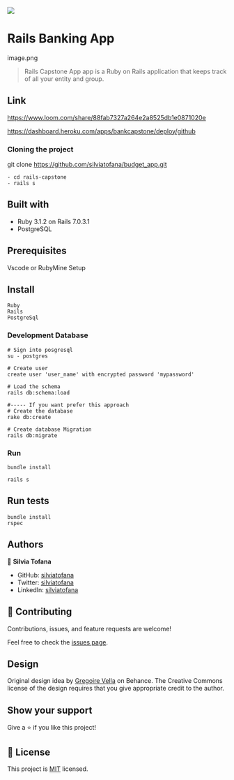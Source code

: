 
![](https://img.shields.io/badge/Microverse-blueviolet)
# Rails Banking App
image.png

>Rails Capstone App app is a Ruby on Rails application that keeps track of all your entity and group.

## Link 
https://www.loom.com/share/88fab7327a264e2a8525db1e0871020e


https://dashboard.heroku.com/apps/bankcapstone/deploy/github


### Cloning the project

git clone https://github.com/silviatofana/budget_app.git <Your-Build-Directory>
``` 
- cd rails-capstone
- rails s
```


## Built with
- Ruby 3.1.2 on Rails 7.0.3.1
- PostgreSQL

## Prerequisites

Vscode or RubyMine
Setup

## Install
    Ruby
    Rails
    PostgreSql

### Development Database

```
# Sign into posgresql
su - postgres

# Create user
create user 'user_name' with encrypted password 'mypassword'

# Load the schema
rails db:schema:load

#----- If you want prefer this approach
# Create the database
rake db:create

# Create database Migration
rails db:migrate
```

### Run

```
bundle install

rails s
```

## Run tests
```
bundle install
rspec
```

## Authors

👤 **Silvia Tofana**

- GitHub: [silviatofana](https://github.com/silviatofana)
- Twitter: [silviatofana](https://twitter.com/silviatofana)
- LinkedIn: [silviatofana](https://linkedin.com/in/silviatofana)


## 🤝 Contributing

Contributions, issues, and feature requests are welcome!

Feel free to check the [issues page](https://github.com/silviatofana/budget_app/issues).

## Design

Original design idea by [Gregoire Vella](https://www.behance.net/gregoirevella) on Behance.
The Creative Commons license of the design requires that you give appropriate credit to the author. 
## Show your support

Give a ⭐️ if you like this project!

## 📝 License

This project is [MIT](./MIT.md) licensed.
